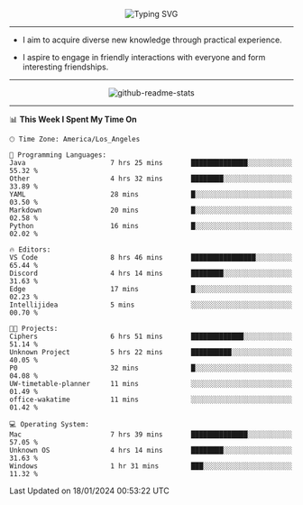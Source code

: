 <p align="center">
  <img src="https://readme-typing-svg.demolab.com?font=Fira+Code&weight=500&size=32&duration=2500&pause=1600&center=true&vCenter=true&random=false&width=1024&height=64&lines=Hi+there+%F0%9F%91%8B;I'm+delighted+you+could+make+it+here+%F0%9F%8E%89;I'm+Harry%2C+a+college+student+still+finding+my+way" alt="Typing SVG" />
</p>


---


- I aim to acquire diverse new knowledge through practical experience.

- I aspire to engage in friendly interactions with everyone and form interesting friendships.


---


<p align="center">
  <img src="https://github-readme-stats.vercel.app/api?username=Harry-Jing&show_icons=true" alt="github-readme-stats"/>
</p>


---

<!--START_SECTION:waka-->
📊 **This Week I Spent My Time On** 

```text
🕑︎ Time Zone: America/Los_Angeles

💬 Programming Languages: 
Java                     7 hrs 25 mins       ██████████████░░░░░░░░░░░   55.32 % 
Other                    4 hrs 32 mins       ████████░░░░░░░░░░░░░░░░░   33.89 % 
YAML                     28 mins             █░░░░░░░░░░░░░░░░░░░░░░░░   03.50 % 
Markdown                 20 mins             █░░░░░░░░░░░░░░░░░░░░░░░░   02.58 % 
Python                   16 mins             █░░░░░░░░░░░░░░░░░░░░░░░░   02.02 % 

🔥 Editors: 
VS Code                  8 hrs 46 mins       ████████████████░░░░░░░░░   65.44 % 
Discord                  4 hrs 14 mins       ████████░░░░░░░░░░░░░░░░░   31.63 % 
Edge                     17 mins             █░░░░░░░░░░░░░░░░░░░░░░░░   02.23 % 
Intellijidea             5 mins              ░░░░░░░░░░░░░░░░░░░░░░░░░   00.70 % 

🐱‍💻 Projects: 
Ciphers                  6 hrs 51 mins       █████████████░░░░░░░░░░░░   51.14 % 
Unknown Project          5 hrs 22 mins       ██████████░░░░░░░░░░░░░░░   40.05 % 
P0                       32 mins             █░░░░░░░░░░░░░░░░░░░░░░░░   04.08 % 
UW-timetable-planner     11 mins             ░░░░░░░░░░░░░░░░░░░░░░░░░   01.49 % 
office-wakatime          11 mins             ░░░░░░░░░░░░░░░░░░░░░░░░░   01.42 % 

💻 Operating System: 
Mac                      7 hrs 39 mins       ██████████████░░░░░░░░░░░   57.05 % 
Unknown OS               4 hrs 14 mins       ████████░░░░░░░░░░░░░░░░░   31.63 % 
Windows                  1 hr 31 mins        ███░░░░░░░░░░░░░░░░░░░░░░   11.32 % 
```


 Last Updated on 18/01/2024 00:53:22 UTC
<!--END_SECTION:waka-->
